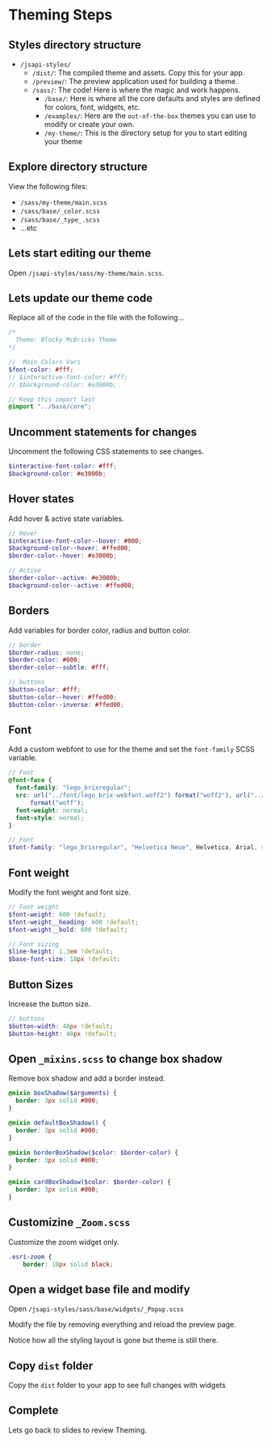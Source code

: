# Theming Steps

## Styles directory structure

- `/jsapi-styles/`
  - `/dist/`: The compiled theme and assets. Copy this for your app.
  - `/preview/`: The preview application used for building a theme.
  - `/sass/`: The code! Here is where the magic and work happens.
    - `/base/`: Here is where all the core defaults and styles are defined for colors, font, widgets, etc.
    - `/examples/`: Here are the `out-of-the-box` themes you can use to modify or create your own.
    - `/my-theme/`: This is the directory setup for you to start editing your theme

## Explore directory structure

View the following files:

- `/sass/my-theme/main.scss`
- `/sass/base/_color.scss`
- `/sass/base/_type_.scss`
- ...etc

## Lets start editing our theme

Open `/jsapi-styles/sass/my-theme/main.scss`.

## Lets update our theme code

Replace all of the code in the file with the following...

```scss
/*
  Theme: Blocky McBricks Theme
*/

//  Main Colors Vars
$font-color: #fff;
// $interactive-font-color: #fff;
// $background-color: #e3000b;

// Keep this import last
@import "../base/core";
```

## Uncomment statements for changes

Uncomment the following CSS statements to see changes.

```scss
$interactive-font-color: #fff;
$background-color: #e3000b;
```

## Hover states

Add hover & active state variables.

```scss
// Hover
$interactive-font-color--hover: #000;
$background-color--hover: #ffed00;
$border-color--hover: #e3000b;

// Active
$border-color--active: #e3000b;
$background-color--active: #ffed00;
```

## Borders

Add variables for border color, radius and button color.

```scss
// border
$border-radius: none;
$border-color: #000;
$border-color--subtle: #fff;

// buttons
$button-color: #fff;
$button-color--hover: #ffed00;
$button-color--inverse: #ffed00;
```

## Font

Add a custom webfont to use for the theme and set the `font-family` SCSS variable.

```scss
// Font
@font-face {
  font-family: "lego_brixregular";
  src: url("../font/lego_brix-webfont.woff2") format("woff2"), url("../font/lego_brix-webfont.woff")
      format("woff");
  font-weight: normal;
  font-style: normal;
}

// Font
$font-family: "lego_brixregular", "Helvetica Neue", Helvetica, Arial, sans-serif !default;
```

## Font weight

Modify the font weight and font size.

```scss
// Font weight
$font-weight: 600 !default;
$font-weight__heading: 600 !default;
$font-weight__bold: 600 !default;

// Font sizing
$line-height: 1.3em !default;
$base-font-size: 18px !default;
```

## Button Sizes

Increase the button size.

```scss
// buttons
$button-width: 48px !default;
$button-height: 48px !default;
```

## Open `_mixins.scss` to change box shadow

Remove box shadow and add a border instead.

```scss
@mixin boxShadow($arguments) {
  border: 3px solid #000;
}

@mixin defaultBoxShadow() {
  border: 3px solid #000;
}

@mixin borderBoxShadow($color: $border-color) {
  border: 3px solid #000;
}

@mixin cardBoxShadow($color: $border-color) {
  border: 3px solid #000;
}
```

## Customizine `_Zoom.scss`

Customize the zoom widget only.

```scss
.esri-zoom {
    border: 10px solid black;
```

## Open a widget base file and modify

Open `/jsapi-styles/sass/base/widgets/_Popup.scss`

Modify the file by removing everything and reload the preview page.

Notice how all the styling layout is gone but theme is still there.

## Copy `dist` folder

Copy the `dist` folder to your app to see full changes with widgets

## Complete

Lets go back to slides to review Theming.
